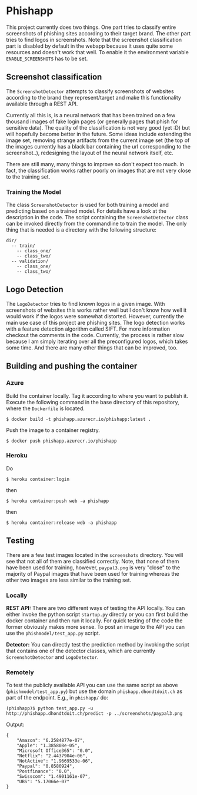 # Phishapp
This project currently does two things. One part tries to classify entire screenshots of phishing sites
according to their target brand. The other part tries to find logos in screenshots. Note that the screenshot 
classification part is disabled by default in the webapp because it uses quite some resources and doesn't work
that well. To enable it the environment variable `ENABLE_SCREENSHOTS` has to be set.

## Screenshot classification

The `ScreenshotDetector` attempts to classify screenshots of websites according to the brand they
represent/target and make this functionality available through a REST API. 

Currently all this is, is a neural network that has been trained on a few thousand
images of fake login pages (or generally pages that phish for sensitive data). The quality of the
classification is not very good (yet :D) but will hopefully become better in the future. Some ideas
include extending the image set, removing strange artifacts from the current image set (the top of
the images currently has a black bar containing the url corresponding to the screenshot..),
redesigning the layout of the neural network itself, etc.

There are still many, many things to improve so don't expect too much. In fact, the classification
works rather poorly on images that are not very close to the training set.

### Training the Model

The class `ScreenshotDetector` is used for both training
a model and predicting based on a trained model. For details have a look at the description in
the code. The script containing the `ScreenshotDetector` class can be invoked directly from the commandline
to train the model. The only thing that is needed is a directory with the following structure:
```
dir/
  -- train/
    -- class_one/
    -- class_two/
  -- validation/
    -- class_one/
    -- class_two/
```

## Logo Detection
The `LogoDetector` tries to find known logos in a given image. With screenshots of websites this works rather well but I
don't know how well it would work if the logos were somewhat distorted. However, currently the main use case of this project
are phishing sites. 
The logo detection works with a feature detection algorithm called SIFT. For more information checkout the comments in
the code.
Currently, the process is rather slow because I am simply iterating over all the preconfigured logos, which takes some
time. And there are many other things that can be improved, too.

## Building and pushing the container

### Azure
Build the container locally. Tag it according to where you want to publish it. Execute
the following command in the base directory of this repository, where the `Dockerfile` is
located.
```
$ docker build -t phishapp.azurecr.io/phishapp:latest .
```
Push the image to a container registry.
```
$ docker push phishapp.azurecr.io/phishapp
```

### Heroku
Do
 ```
$ heroku container:login
```
then
```
$ heroku container:push web -a phishapp
```
then
```
$ heroku container:release web -a phishapp
```

## Testing
There are a few test images located in the `screenshots` directory. You will see that not all
of them are classified correctly. Note, that none of them have been used for training, however, 
`paypal3.png` is very "close" to the majority of Paypal images that have been used for training
whereas the other two images are less similar to the training set.
### Locally
**REST API:**
There are two different ways of testing the API locally. You can either invoke the python script
`startup.py` directly or you can first build the docker container and then run it locally. For
quick testing of the code the former obviously makes more sense. To post an image to the API
you can use the `phishmodel/test_app.py` script.

**Detector:**
You can directly test the prediction method by invoking the script that contains one of the detector
classes, which are currently `ScreenshotDetector` and `LogoDetector`.

### Remotely
To test the publicly available API you can use the same script as above (`phishmodel/test_app.py`)
but use the domain `phishapp.dhondtdoit.ch` as part of the endpoint. E.g., in `phishapp/` do:
```
(phishapp)$ python test_app.py -u http://phishapp.dhondtdoit.ch/predict -p ../screenshots/paypal3.png
```
Output:
```
{
    "Amazon": "6.2584877e-07",
    "Apple": "1.385808e-05",
    "Microsoft Office365": "0.0",
    "Netflix": "2.4437904e-06",
    "NotActive": "1.9669533e-06",
    "Paypal": "0.8580924",
    "Postfinance": "0.0",
    "Swisscom": "1.4901161e-07",
    "UBS": "5.17066e-07"
}
```

